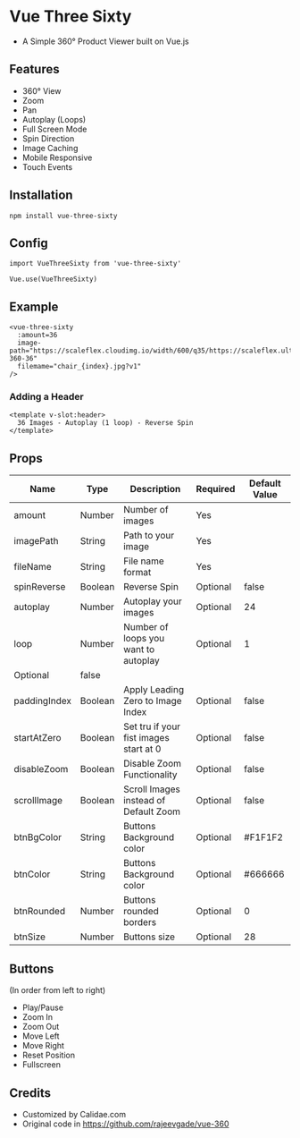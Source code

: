 # Vue Three Sixty
- A Simple 360&deg; Product Viewer built on Vue.js

## Features

- 360&deg; View
- Zoom
- Pan
- Autoplay (Loops)
- Full Screen Mode
- Spin Direction
- Image Caching
- Mobile Responsive
- Touch Events


## Installation
```
npm install vue-three-sixty
```

## Config

```
import VueThreeSixty from 'vue-three-sixty'

Vue.use(VueThreeSixty)
```

## Example
```
<vue-three-sixty 
  :amount=36
  image-path="https://scaleflex.cloudimg.io/width/600/q35/https://scaleflex.ultrafast.io/https://scaleflex.airstore.io/demo/chair-360-36"
  filemame="chair_{index}.jpg?v1"
/>
```
### Adding a Header
```
<template v-slot:header>
  36 Images - Autoplay (1 loop) - Reverse Spin
</template>
```

## Props

| Name | Type | Description | Required | Default Value |
| --- | --- | --- | --- | --- |
| amount | Number | Number of images | Yes |
| imagePath | String | Path to your image | Yes |
| fileName | String | File name format | Yes |
| spinReverse | Boolean | Reverse Spin | Optional | false |
| autoplay | Number | Autoplay your images | Optional | 24 |
| loop | Number | Number of loops you want to autoplay | Optional | 1 |
| Optional | false |
| paddingIndex | Boolean | Apply Leading Zero to Image Index | Optional | false |
| startAtZero | Boolean | Set tru if your fist images start at 0 | Optional | false |
| disableZoom | Boolean | Disable Zoom Functionality | Optional | false |
| scrollImage | Boolean | Scroll Images instead of Default Zoom | Optional | false |
| btnBgColor | String | Buttons Background color | Optional | #F1F1F2 |
| btnColor | String | Buttons Background color | Optional | #666666 |
| btnRounded | Number | Buttons rounded borders | Optional | 0 |
| btnSize | Number | Buttons size | Optional | 28 |
## Buttons 

(In order from left to right)

- Play/Pause
- Zoom In
- Zoom Out
- Move Left
- Move Right
- Reset Position
- Fullscreen

## Credits

- Customized by Calidae.com
- Original code in https://github.com/rajeevgade/vue-360
